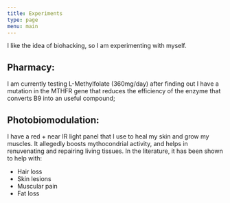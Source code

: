 ```yaml
---
title: Experiments
type: page
menu: main
---
```


I like the idea of biohacking, so I am experimenting with myself.

## Pharmacy:

I am currently testing L-Methylfolate (360mg/day) after finding out I have a mutation in the MTHFR gene that reduces the efficiency of the enzyme that converts B9 into an useful compound;

## Photobiomodulation:

I have a red + near IR light panel that I use to heal my skin and grow my muscles. It allegedly boosts mythocondrial activity, and helps in renuvenating and repairing living tissues. In the literature, it has been shown to help with:
- Hair loss
- Skin lesions
- Muscular pain
- Fat loss

<!-- TODO: cite all that -->

<!-- - []() -->


